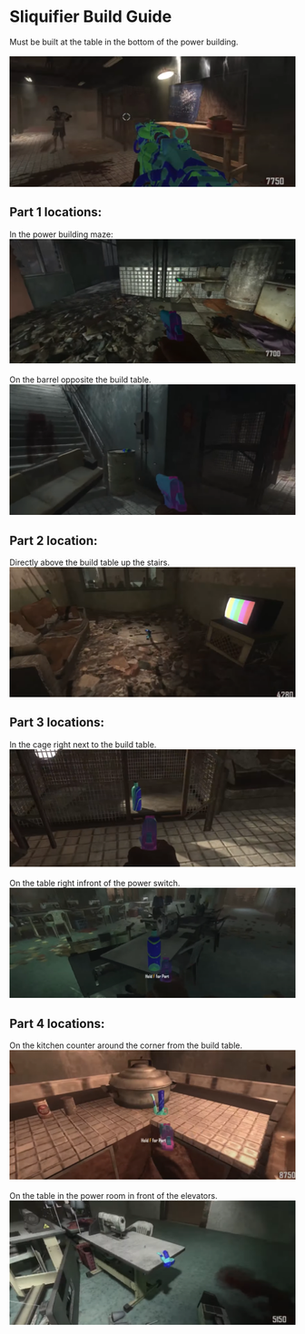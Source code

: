 # Sliquifier Build Guide
Must be built at the table in the bottom of the power building.\
\
![alt text](images/img45.png)

## Part 1 locations:
In the power building maze:\
![alt text](images/img38.png)\
\
On the barrel opposite the build table.\
![alt text](images/img39.png)

## Part 2 location:
Directly above the build table up the stairs.\
![alt text](images/img40.png)

## Part 3 locations:
In the cage right next to the build table.\
![alt text](images/img41.png)\
\
On the table right infront of the power switch.\
![alt text](images/img42.png)

## Part 4 locations:
On the kitchen counter around the corner from the build table.\
![alt text](images/img43.png)\
\
On the table in the power room in front of the elevators.\
![alt text](images/img44.png)
